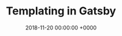 ---
title: Templating in Gatsby
date: 2018-11-20 00:00:00 +0000
draft: true
menu:
  guides:
    parent: Developing with Gatsby
    name: Templating
    identifier: gatsby-templating
    weight: 5
---